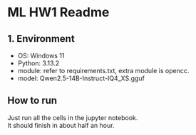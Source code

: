 # ML HW1 Readme  

## 1. Environment

- OS: Windows 11
- Python: 3.13.2  
- module: refer to requirements.txt, extra module is opencc.
- model: Qwen2.5-14B-Instruct-IQ4_XS.gguf

## How to run

Just run all the cells in the jupyter notebook.  
It should finish in about half an hour.  